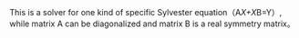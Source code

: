This is a solver for one kind of specific Sylvester equation（A*X+X*B=Y）, while matrix A can be diagonalized and matrix B is a real symmetry matrix。
